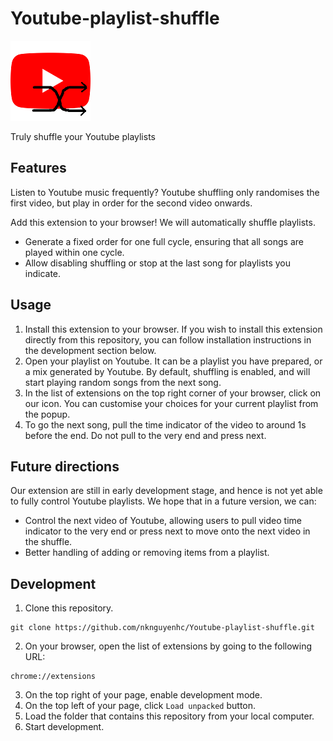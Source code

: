 # Youtube-playlist-shuffle

![icon](icon/icon-128.png)

Truly shuffle your Youtube playlists

## Features

Listen to Youtube music frequently? Youtube shuffling only randomises the first video, but play in order for the second video onwards.

Add this extension to your browser! We will automatically shuffle playlists.

* Generate a fixed order for one full cycle, ensuring that all songs are played within one cycle.
* Allow disabling shuffling or stop at the last song for playlists you indicate.

## Usage

1. Install this extension to your browser. If you wish to install this extension directly from this repository, you can follow installation instructions in the development section below.
2. Open your playlist on Youtube. It can be a playlist you have prepared, or a mix generated by Youtube. By default, shuffling is enabled, and will start playing random songs from the next song.
3. In the list of extensions on the top right corner of your browser, click on our icon. You can customise your choices for your current playlist from the popup.
4. To go the next song, pull the time indicator of the video to around 1s before the end. Do not pull to the very end and press next.

## Future directions

Our extension are still in early development stage, and hence is not yet able to fully control Youtube playlists. We hope that in a future version, we can:

* Control the next video of Youtube, allowing users to pull video time indicator to the very end or press next to move onto the next video in the shuffle.
* Better handling of adding or removing items from a playlist.

## Development

1. Clone this repository.

```
git clone https://github.com/nknguyenhc/Youtube-playlist-shuffle.git
```

2. On your browser, open the list of extensions by going to the following URL:

```
chrome://extensions
```

3. On the top right of your page, enable development mode.
4. On the top left of your page, click `Load unpacked` button.
5. Load the folder that contains this repository from your local computer.
6. Start development.
